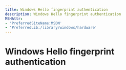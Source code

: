 ```yaml
---
title: Windows Hello fingerprint authentication
description: Windows Hello fingerprint authentication
MSHAttr:
- 'PreferredSiteName:MSDN'
- 'PreferredLib:/library/windows/hardware'
---
```


# Windows Hello fingerprint authentication